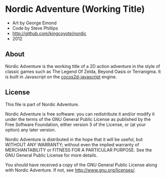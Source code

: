 Nordic Adventure (Working Title)
===============================================================================

* Art by George Emond
* Code by Steve Phillips
* http://github.com/kingcoyote/nordic
* 2012

About
-------------------------------------------------------------------------------
Nordic Adventure is the working title of a 2D action adventure in the style of 
classic games such as The Legend Of Zelda, Beyond Oasis or Terranigma. It is 
built in Javascript on the [cocos2d-javascript](http://cocos2d-javascript.com) 
engine.

License
-------------------------------------------------------------------------------
This file is part of Nordic Adventure.

Nordic Adventure is free software: you can redistribute it and/or modify
it under the terms of the GNU General Public License as published by
the Free Software Foundation, either version 3 of the License, or
(at your option) any later version.

Nordic Adventure is distributed in the hope that it will be useful,
but WITHOUT ANY WARRANTY; without even the implied warranty of
MERCHANTABILITY or FITNESS FOR A PARTICULAR PURPOSE.  See the
GNU General Public License for more details.

You should have received a copy of the GNU General Public License
along with Nordic Adventure.  If not, see <http://www.gnu.org/licenses/>.

